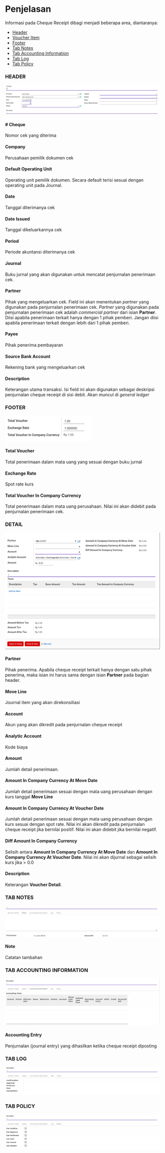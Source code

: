 # Penjelasan

Informasi pada Cheque Receipt dibagi menjadi beberapa area, diantaranya:

* [Header](#bagian-header)
* [Voucher Item](#bagian-detail)
* [Footer](#bagian-footer)
* [Tab Notes](#tab-notes)
* [Tab Accounting Information](#tab-accounting-information)
* [Tab Log](#tab-log)
* [Tab Policy](#tab-policy)

### <a name="bagian-header">HEADER</a>

![](../../img/cheque-receipt/penjelasan-header.png)

#### <a name="field-name"># Cheque</a>

Nomor cek yang diterima

#### <a name="field-company">Company</a>

Perusahaan pemilik dokumen cek

#### <a name="field-ou">Default Operating Unit</a>

Operating unit pemilik dokumen. Secara default terisi sesuai dengan operating unit pada Journal.

#### <a name="field-date">Date</a>

Tanggal diterimanya cek

#### <a name="field-date-issue">Date Issued</a>

Tanggal dikeluarkannya cek

#### <a name="field-period">Period</a>

Periode akuntansi diterimanya cek

#### <a name="field-journal">Journal</a>

Buku jurnal yang akan digunakan untuk mencatat penjurnalan penerimaan cek.

#### <a name="field-partner">Partner</a>

Pihak yang mengeluarkan cek. Field ini akan menentukan *partner* yang digunakan pada penjurnalan penerimaan 
cek. *Partner* yang digunakan pada penjurnalan penerimaan cek adalah *commercial partner*
dari isian **Partner**. Diisi apabila penerimaan terkait hanya dengan 1 pihak pemberi. Jangan diisi
apabila penerimaan terkait dengan lebih dari 1 pihak pemberi.

#### <a name="field-payee">Payee</a>

Pihak penerima pembayaran

#### <a name="field-source-account">Source Bank Account</a>

Rekening bank yang mengeluarkan cek

#### <a name="field-description">Description</a>

Keterangan utama transaksi. Isi field ini akan digunakan sebagai deskripsi penjurnalan cheque receipt di
sisi debit. Akan muncul di *general ledger*

### <a name="bagian-footer">FOOTER</a>

![](../../img/cheque-receipt/penjelasan-footer.png)

#### <a name="field-total-voucher">Total Voucher</a>

Total penerimaan dalam mata uang yang sesuai dengan buku jurnal

#### <a name="field-exchange-rate">Exchange Rate</a>

Spot rate kurs

#### <a name="field-total-voucher-company-currency">Total Voucher In Company Currency</a>

Total penerimaan dalam mata uang perusahaan. Nilai ini akan didebit pada penjurnalan penerimaan cek.

### <a name="bagian-detail">DETAIL</a>

![](../../img/cheque-receipt/penjelasan-detail.png)

#### <a name="field-detail-partner">Partner</a>

Pihak penerima. Apabila cheque receipt terkait hanya dengan satu pihak penerima, maka isian
ini harus sama dengan isian **Partner** pada bagian header.

#### <a name="field-detail-move-line">Move Line</a>

Journal item yang akan direkonsiliasi

#### <a name="field-detail-account">Account</a>

Akun yang akan dikredit pada penjurnalan cheque receipt

#### <a name="field-detail-aa">Analytic Account</a>

Kode biaya

#### <a name="field-detail-amount">Amount</a>

Jumlah detail penerimaan.

#### <a name="field-detail-amount-move-date">Amount In Company Currency At Move Date</a>

Jumlah detail penerimaan sesuai dengan mata uang perusahaan dengan kurs tanggal **Move Line**

#### <a name="field-detail-amount-voucher-date">Amount In Company Currency At Voucher Date</a>

Jumlah detail penerimaan sesuai dengan mata uang perusahaan dengan kurs sesuai dengan spot rate. Nilai ini akan dikredit pada penjurnalan cheque receipt jika bernilai positif. Nilai ini akan didebit jika bernilai negatif.

#### <a name="field-detail-diff">Diff Amount In Company Currency</a>

Selisih antara **Amount In Company Currency At Move Date** dan **Amount In Company Currency At Voucher Date**. Nilai ini akan dijurnal sebagai selisih kurs jika > 0.0

#### <a name="field-detail-description">Description</a>

Keterangan **Voucher Detail**.

### <a name="tab-notes">TAB NOTES</a>

![](../../img/cheque-receipt/tab-notes.png)

#### <a name="field-note">Note</a>

Catatan tambahan

### <a name="tab-accounting-information">TAB ACCOUNTING INFORMATION</a>

![](../../img/cheque-receipt/tab-accounting-information.png)

#### <a name="field-accounting-entry">Accounting Entry</a>

Penjurnalan (journal entry) yang dihasilkan ketika cheque receipt diposting

### <a name="tab-log">TAB LOG</a>

![](../../img/cheque-receipt/tab-log.png)

### <a name="tab-log">TAB POLICY</a>

![](../../img/cheque-receipt/tab-policy.png)
